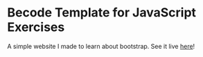 
# Becode Template for JavaScript Exercises

A simple website I made to learn about bootstrap. See it live [here](https://sdegueldre.github.io/Bootstrap-test/)!
